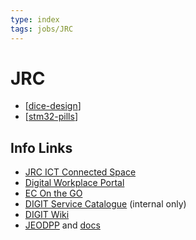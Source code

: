 ```yaml
---
type: index
tags: jobs/JRC
---
```


# JRC

* [[dice-design]]
* [[stm32-pills]]

## Info Links

* [JRC ICT Connected Space](https://webgate.ec.europa.eu/connected/community/jrc/ict)
* [Digital Workplace Portal](https://myintracomm.ec.europa.eu/corp/digit/Pages/default.aspx)
* [EC On the GO](https://webgate.ec.europa.eu/cotg/home)
* [DIGIT Service Catalogue](https://intracomm.ec.testa.eu/itservices/digit-service-catalogue_en) (internal only)
* [DIGIT Wiki](https://teams.microsoft.com/l/message/19:fe295c0ffda642f280f2ea4c80414383@thread.tacv2/1719824295227?groupId=16a3fbb8-bd15-4152-a48c-8be748fb08e0&parentMessageId=1719824295227&tenantId=b24c8b06-522c-46fe-9080-70926f8dddb1)
* [JEODPP](https://jeodpp.jrc.ec.europa.eu/bdap/) and [docs](https://jeodpp.jrc.ec.europa.eu/apps/gitlab/for-everyone/documentation/-/wikis/home)

[//begin]: # "Autogenerated link references for markdown compatibility"
[dice-design]: dice-design.md "DICE design"
[stm32-pills]: stm32-pills.md "STM32 pills"
[//end]: # "Autogenerated link references"
